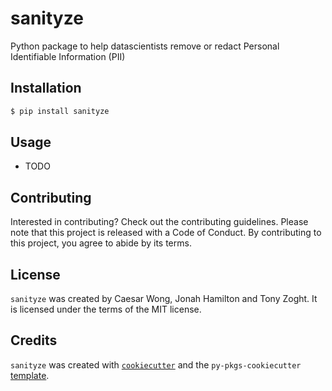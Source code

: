 # sanityze

Python package to help datascientists remove or redact Personal Identifiable Information (PII) 

## Installation

```bash
$ pip install sanityze
```

## Usage

- TODO

## Contributing

Interested in contributing? Check out the contributing guidelines. Please note that this project is released with a Code of Conduct. By contributing to this project, you agree to abide by its terms.

## License

`sanityze` was created by Caesar Wong, Jonah Hamilton and Tony Zoght. It is licensed under the terms of the MIT license.

## Credits

`sanityze` was created with [`cookiecutter`](https://cookiecutter.readthedocs.io/en/latest/) and the `py-pkgs-cookiecutter` [template](https://github.com/py-pkgs/py-pkgs-cookiecutter).
